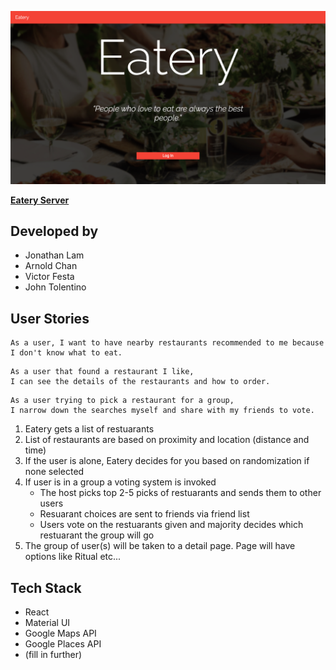 !["Main page"](https://github.com/mstop4/eatery-client/blob/master/screenshots/Screen%20Shot%202017-08-28%20at%202.16.06%20PM.png?raw=true)

**[Eatery Server](https://github.com/mstop4/eatery-server)**

## Developed by

* Jonathan Lam
* Arnold Chan
* Victor Festa
* John Tolentino

## User Stories

```
As a user, I want to have nearby restaurants recommended to me because I don't know what to eat.
```
```
As a user that found a restaurant I like,
I can see the details of the restaurants and how to order.
```
```
As a user trying to pick a restaurant for a group,
I narrow down the searches myself and share with my friends to vote.
```
1. Eatery gets a list of restuarants
2. List of restaurants are based on proximity and location (distance and time)
3. If the user is alone, Eatery decides for you based on randomization if none selected
4. If user is in a group a voting system is invoked
    * The host picks top 2-5 picks of restuarants and sends them to other users
    * Resuarant choices are sent to friends via friend list
    * Users vote on the restuarants given and majority decides which restuarant the group will go
5. The group of user(s) will be taken to a detail page. Page will have options like Ritual etc...

## Tech Stack

- React
- Material UI
- Google Maps API
- Google Places API
- (fill in further)
